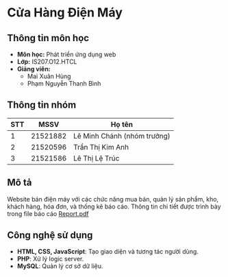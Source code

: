 # Cửa Hàng Điện Máy

## Thông tin môn học
* **Môn học:** Phát triển ứng dụng web
* **Lớp:** IS207.O12.HTCL
* **Giảng viên:** 
  * Mai Xuân Hùng
  * Phạm Nguyễn Thanh Bình

## Thông tin nhóm
STT | MSSV | Họ tên 
--- | -------|------
1 | 21521882 | Lê Minh Chánh (nhóm trưởng)
2 | 21520596 | Trần Thị Kim Anh
3 | 21521586 | Lê Thị Lệ Trúc

## Mô tả
Website bán điện máy với các chức năng mua bán, quản lý sản phẩm, kho, khách hàng, hóa đơn, và thống kê báo cáo.
Thông tin chi tiết được trình bày trong file báo cáo [Report.pdf](https://github.com/chanhlm/IS207.O12.HTCL-Group2/blob/main/Report.pdf)  


## Công nghệ sử dụng
- **HTML, CSS, JavaScript**: Tạo giao diện và tương tác người dùng.
- **PHP**: Xử lý logic server.
- **MySQL**: Quản lý cơ sở dữ liệu.

